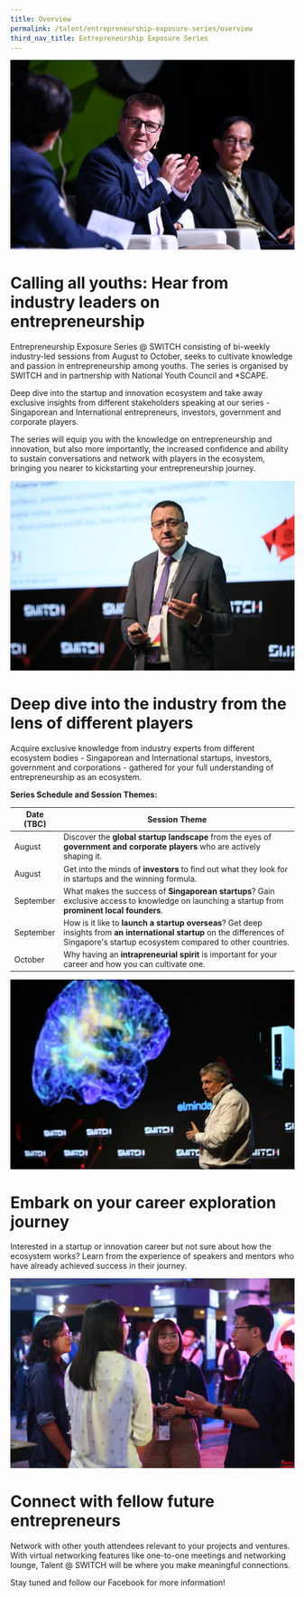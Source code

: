 ```yaml
---
title: Overview
permalink: /talent/entrepreneurship-exposure-series/overview
third_nav_title: Entrepreneurship Exposure Series
---
```

![Alt text for image on Isomer site](/images/Discussion%20Roundtable.jpg)
# Calling all youths: Hear from industry leaders on entrepreneurship

Entrepreneurship Exposure Series @ SWITCH consisting of bi-weekly industry-led sessions from August to October, seeks to cultivate knowledge and passion in entrepreneurship among youths. The series is organised by SWITCH and in partnership with National Youth Council and *SCAPE.

Deep dive into the startup and innovation ecosystem and take away exclusive insights from different stakeholders speaking at our series - Singaporean and International entrepreneurs, investors, government and corporate players.

The series will equip you with the knowledge on entrepreneurship and innovation, but also more importantly, the increased confidence and ability to sustain conversations and network with players in the ecosystem, bringing you nearer to kickstarting your entrepreneurship journey.

![Alt text for image on Isomer site](/images/Others%202.jpg)
# Deep dive into the industry from the lens of different players
Acquire exclusive knowledge from industry experts from different ecosystem bodies - Singaporean and International startups, investors, government and corporations - gathered for your full understanding of entrepreneurship as an ecosystem.

**Series Schedule and Session Themes:**

| Date (TBC) | Session Theme | 
| -------- | -------- |
| August     | Discover the **global startup landscape** from the eyes of **government and corporate players** who are actively shaping it.
| August     | Get into the minds of **investors** to find out what they look for in startups and the winning formula.    |
| September     | What makes the success of  **Singaporean startups**? Gain exclusive access to knowledge on launching a startup from **prominent local founders**. |
| September     | How is it like to **launch a startup overseas**? Get deep insights from **an international startup** on the differences of Singapore's startup ecosystem compared to other countries. |
| October     | Why having an **intrapreneurial spirit** is important for your career and how you can cultivate one. |

![Alt text for image on Isomer site](/images/Others.jpg)
# Embark on your career exploration journey
Interested in a startup or innovation career but not sure about how the ecosystem works? Learn from the experience of speakers and mentors who have already achieved success in their journey.

![Alt text for image on Isomer site](/images/Youth4.jpg)
# Connect with fellow future entrepreneurs
Network with other youth attendees relevant to your projects and ventures. With virtual networking features like one-to-one meetings and networking lounge, Talent @ SWITCH will be where you make meaningful connections.

Stay tuned and follow our Facebook for more information!
